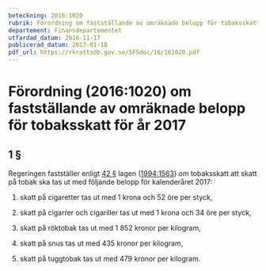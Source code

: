 ```yaml
---
beteckning: 2016:1020
rubrik: Förordning om fastställande av omräknade belopp för tobaksskatt för år 2017
departement: Finansdepartementet
utfardad_datum: 2016-11-17
publicerad_datum: 2017-01-18
pdf_url: https://rkrattsdb.gov.se/SFSdoc/16/161020.pdf
---
```


# Förordning (2016:1020) om fastställande av omräknade belopp för tobaksskatt för år 2017

## 1 §

Regeringen fastställer enligt [42 §](#42) lagen ([1994:1563](https://selex.se/eli/sfs/1994/1563)) om tobaksskatt att skatt på tobak ska tas ut med följande belopp för kalenderåret 2017:

1. skatt på cigaretter tas ut med 1 krona och 52 öre per styck,

2. skatt på cigarrer och cigariller tas ut med 1 krona och 34 öre per styck,

3. skatt på röktobak tas ut med 1 852 kronor per kilogram,

4. skatt på snus tas ut med 435 kronor per kilogram,

5. skatt på tuggtobak tas ut med 479 kronor per kilogram.